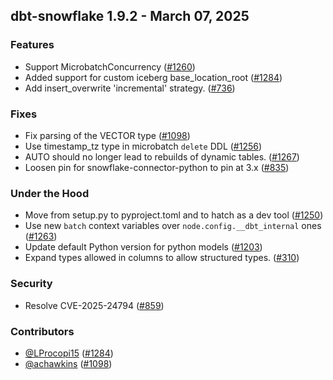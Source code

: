 ## dbt-snowflake 1.9.2 - March 07, 2025

### Features

- Support MicrobatchConcurrency ([#1260](https://github.com/dbt-labs/dbt-adapters/issues/1260))
- Added support for custom iceberg base_location_root ([#1284](https://github.com/dbt-labs/dbt-adapters/issues/1284))
- Add insert_overwrite 'incremental' strategy. ([#736](https://github.com/dbt-labs/dbt-adapters/issues/736))

### Fixes

- Fix parsing of the VECTOR type ([#1098](https://github.com/dbt-labs/dbt-adapters/issues/1098))
- Use timestamp_tz type in microbatch `delete` DDL ([#1256](https://github.com/dbt-labs/dbt-adapters/issues/1256))
- AUTO should no longer lead to rebuilds of dynamic tables. ([#1267](https://github.com/dbt-labs/dbt-adapters/issues/1267))
- Loosen pin for snowflake-connector-python to pin at 3.x ([#835](https://github.com/dbt-labs/dbt-adapters/issues/835))

### Under the Hood

- Move from setup.py to pyproject.toml and to hatch as a dev tool ([#1250](https://github.com/dbt-labs/dbt-adapters/issues/1250))
- Use new `batch` context variables over `node.config.__dbt_internal` ones ([#1263](https://github.com/dbt-labs/dbt-adapters/issues/1263))
- Update default Python version for python models ([#1203](https://github.com/dbt-labs/dbt-adapters/issues/1203))
- Expand types allowed in columns to allow structured types. ([#310](https://github.com/dbt-labs/dbt-adapters/issues/310))

### Security

- Resolve CVE-2025-24794 ([#859](https://github.com/dbt-labs/dbt-adapters/pull/859))

### Contributors
- [@LProcopi15](https://github.com/LProcopi15) ([#1284](https://github.com/dbt-labs/dbt-adapters/issues/1284))
- [@achawkins](https://github.com/achawkins) ([#1098](https://github.com/dbt-labs/dbt-adapters/issues/1098))

